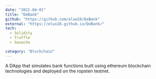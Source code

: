 ```yaml
---
date: "2021-04-01"
title: "DeBank"
github: "https://github.com/eluo28/DeBank"
external: "https://eluo28.github.io/DeBank/"
tech:
  - Solidity
  - Truffle
  - Ganache

category: "Blockchain"
---
```


A DApp that simulates bank functions built using ethereum blockchain technologies and deployed on the ropsten testnet.
